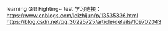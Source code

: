 learning Git!
Fighting~
test
学习链接：
https://www.cnblogs.com/leizhijun/p/13535336.html
https://blog.csdn.net/qq_30225725/article/details/109702043

